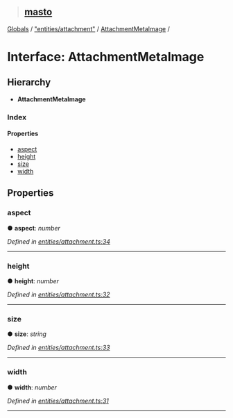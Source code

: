 > ## [masto](../README.md)

[Globals](../globals.md) / ["entities/attachment"](../modules/_entities_attachment_.md) / [AttachmentMetaImage](_entities_attachment_.attachmentmetaimage.md) /

# Interface: AttachmentMetaImage

## Hierarchy

* **AttachmentMetaImage**

### Index

#### Properties

* [aspect](_entities_attachment_.attachmentmetaimage.md#aspect)
* [height](_entities_attachment_.attachmentmetaimage.md#height)
* [size](_entities_attachment_.attachmentmetaimage.md#size)
* [width](_entities_attachment_.attachmentmetaimage.md#width)

## Properties

###  aspect

● **aspect**: *number*

*Defined in [entities/attachment.ts:34](https://github.com/neet/masto.js/blob/80b1796/src/entities/attachment.ts#L34)*

___

###  height

● **height**: *number*

*Defined in [entities/attachment.ts:32](https://github.com/neet/masto.js/blob/80b1796/src/entities/attachment.ts#L32)*

___

###  size

● **size**: *string*

*Defined in [entities/attachment.ts:33](https://github.com/neet/masto.js/blob/80b1796/src/entities/attachment.ts#L33)*

___

###  width

● **width**: *number*

*Defined in [entities/attachment.ts:31](https://github.com/neet/masto.js/blob/80b1796/src/entities/attachment.ts#L31)*

___
